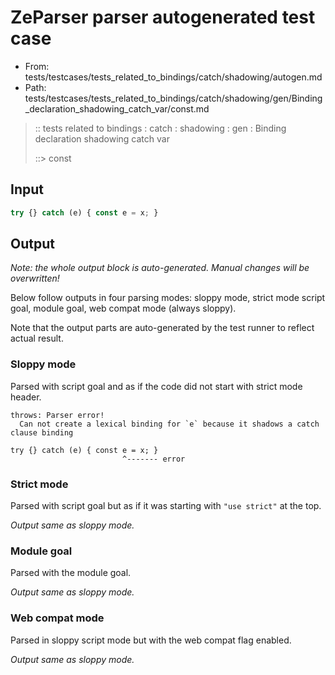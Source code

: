 # ZeParser parser autogenerated test case

- From: tests/testcases/tests_related_to_bindings/catch/shadowing/autogen.md
- Path: tests/testcases/tests_related_to_bindings/catch/shadowing/gen/Binding_declaration_shadowing_catch_var/const.md

> :: tests related to bindings : catch : shadowing : gen : Binding declaration shadowing catch var
>
> ::> const

## Input


`````js
try {} catch (e) { const e = x; }
`````

## Output

_Note: the whole output block is auto-generated. Manual changes will be overwritten!_

Below follow outputs in four parsing modes: sloppy mode, strict mode script goal, module goal, web compat mode (always sloppy).

Note that the output parts are auto-generated by the test runner to reflect actual result.

### Sloppy mode

Parsed with script goal and as if the code did not start with strict mode header.

`````
throws: Parser error!
  Can not create a lexical binding for `e` because it shadows a catch clause binding

try {} catch (e) { const e = x; }
                         ^------- error
`````

### Strict mode

Parsed with script goal but as if it was starting with `"use strict"` at the top.

_Output same as sloppy mode._

### Module goal

Parsed with the module goal.

_Output same as sloppy mode._

### Web compat mode

Parsed in sloppy script mode but with the web compat flag enabled.

_Output same as sloppy mode._
